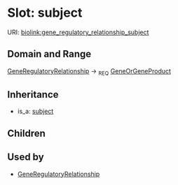 # Slot: subject




URI: [biolink:gene_regulatory_relationship_subject](https://w3id.org/biolink/vocab/gene_regulatory_relationship_subject)
## Domain and Range

[GeneRegulatoryRelationship](GeneRegulatoryRelationship.md) ->  <sub>REQ</sub> [GeneOrGeneProduct](GeneOrGeneProduct.md)
## Inheritance

 *  is_a: [subject](subject.md)
## Children

## Used by

 * [GeneRegulatoryRelationship](GeneRegulatoryRelationship.md)
